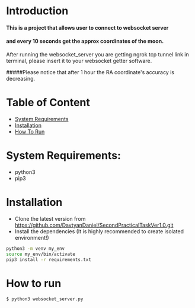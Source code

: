 # Introduction
#### This is a project that allows user to connect to websocket server
#### and every 10 seconds get the approx coordinates of the moon.
After running the websocket_server you are getting ngrok tcp tunnel
link in terminal, please insert it to your websocket getter software.

#####Please notice that after 1 hour the RA coordinate's accuracy is decreasing.



# Table of Content
* [System Requirements](#system-requirements)
* [Installation](#installation)
* [How To Run](#how-to-run)
​
# System Requirements:
 - python3 
 - pip3
​
# Installation
  - Clone the latest version from https://github.com/DavtyanDaniel/SecondPracticalTaskVer1.0.git 
  - Install the dependencies (It is highly recommended to create isolated environment!)
  ```sh
  python3 -m venv my_env
  source my_env/bin/activate
  pip3 install -r requirements.txt
  ```

# How to run
 ```sh
$ python3 websocket_server.py
 ```